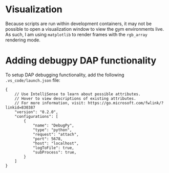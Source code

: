 # Visualization
Because scripts are run within development containers, it may not be possible to open a visualization window to view the gym environments live. As such, I am using `matplotlib` to render frames with the `rgb_array` rendering mode. 

# Adding debugpy DAP functionality

To setup DAP debugging functionality, add the following `.vs_code/launch.json` file:

```
{
    // Use IntelliSense to learn about possible attributes.
    // Hover to view descriptions of existing attributes.
    // For more information, visit: https://go.microsoft.com/fwlink/?linkid=830387
    "version": "0.2.0",
    "configurations": [
        {
            "name": "DebugPy",
            "type": "python",
            "request": "attach",
            "port": 5678,
            "host": "localhost",
            "logToFile": true,
            "subProcess": true,
        }
    ]
}
```